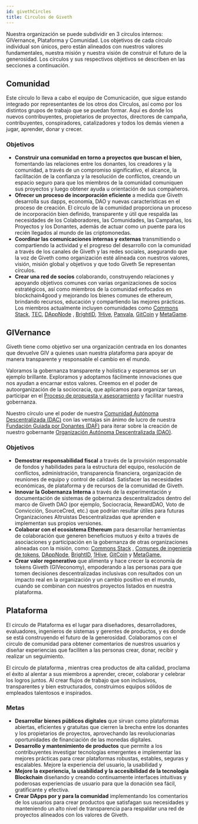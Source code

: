 ```yaml
---
id: givethCircles
title: Circulos de Giveth
---
```


Nuestra organización se puede subdividir en 3 círculos internos: GIVernance, Plataforma y Comunidad. Los objetivos de cada círculo individual son únicos, pero están alineados con nuestros valores fundamentales, nuestra misión y nuestra visión de construir el futuro de la generosidad. Los círculos y sus respectivos objetivos se describen en las secciones a continuación.

## Comunidad

Este círculo lo lleva a cabo el equipo de Comunicación, que sigue estando integrado por representantes de los otros dos Círculos, así como por los distintos grupos de trabajo que se puedan formar. Aquí es donde los nuevos contribuyentes, propietarios de proyectos, directores de campaña, contribuyentes, conspiradores, catalizadores y todos los demás vienen a jugar, aprender, donar y crecer.

### Objetivos

- **Construir una comunidad en torno a proyectos que buscan el bien,** fomentando las relaciones entre los donantes, los creadores y la comunidad, a través de un compromiso significativo, el alcance, la facilitación de la confianza y la resolución de conflictos, creando un espacio seguro para que los miembros de la comunidad comuniquen sus proyectos y luego obtener ayuda u orientación de sus compañeros.
- **Ofrecer un proceso de incorporación eficiente** a medida que Giveth desarrolla sus dapps, economía, DAO y nuevas características en el proceso de creación. El círculo de la comunidad proporciona un proceso de incorporación bien definido, transparente y útil que respalda las necesidades de los Colaboradores, las Comunidades, las Campañas, los Proyectos y los Donantes, además de actuar como un puente para los recién llegados al mundo de las criptomonedas.
- **Coordinar las comunicaciones internas y externas** transmitiendo o compartiendo la actividad y el progreso del desarrollo con la comunidad a través de los canales de Giveth y las redes sociales, asegurando que la voz de Giveth como organización esté alineada con nuestros valores, visión, misión global y objetivos y que todo Giveth Se representan círculos.
- **Crear una red de socios** colaborando, construyendo relaciones y apoyando objetivos comunes con varias organizaciones de socios estratégicos, así como miembros de la comunidad enfocados en blockchain4good y mejorando los bienes comunes de ethereum, brindando recursos, educación y compartiendo las mejores prácticas. Los miembros actualmente incluyen comunidades como [Commons Stack](https://commonsstack.org/), [TEC](https://forum.tecommons.org/), [DAppNode](https://dappnode.io/ ) , [BrightID](https://www.brightid.org/), [1Hive](https://about.1hive.org/), [Panvala](https://panvala.com/), [GitCoin](https://gitcoin.co/) y [MetaGame](https://wiki.metagame.wtf/).

## GIVernance

Giveth tiene como objetivo ser una organización centrada en los donantes que devuelve GIV a quienes usan nuestra plataforma para apoyar de manera transparente y responsable el cambio en el mundo.

Valoramos la gobernanza transparente y holística y esperamos ser un ejemplo brillante. Exploramos y adoptamos fácilmente innovaciones que nos ayudan a encarnar estos valores. Creemos en el poder de autoorganización de la sociocracia, que aplicamos para organizar tareas, participar en el [Proceso de propuesta y asesoramiento](https://forum.giveth.io/c/givernance/proposals) y facilitar nuestra gobernanza.

Nuestro círculo une el poder de nuestra [Comunidad Autónoma Descentralizada (DAC)](https://trace.giveth.io/community/giveth-dac) con las ventajas sin ánimo de lucro de nuestra [Fundación Guiada por Donantes (DAF)](https://www.sdgimpactfund.org/giveth-foundation) para iterar sobre la creación de nuestro gobernante [Organización Autónoma Descentralizada (DAO)](https://aragon.1hive.org/#/giveth/).

### Objetivos

- **Demostrar responsabilidad fiscal** a través de la provisión responsable de fondos y habilidades para la estructura del equipo, resolución de conflictos, administración, transparencia financiera, organización de reuniones de equipo y control de calidad. Satisfacer las necesidades económicas, de plataforma y de recursos de la comunidad de Giveth.
- **Innovar la Gobernanza Interna** a través de la experimentación y documentación de sistemas de gobernanza descentralizados dentro del marco de Giveth DAO (por ejemplo, Sociocracia, RewardDAO, Voto de Convicción, SourceCred, etc.) que podrían resultar útiles para futuras Organizaciones Altruistas Descentralizadas que aprenden e implementan sus propios versiones.
- **Colaborar con el ecosistema Ethereum** para desarrollar herramientas de colaboración que generen beneficios mutuos y éxito a través de asociaciones y participación en la gobernanza de otras organizaciones alineadas con la misión, como: [Commons Stack](https://commonsstack.org/) , [Comunes de ingeniería de tokens](https://forum.tecommons.org/), [DAppNode](https://dappnode.io/), [BrightID](https://www.brightid.org/), [ 1Hive](https://about.1hive.org/), [GitCoin](https://gitcoin.co/) y [MetaGame.](https://wiki.metagame.wtf/)
- **Crear valor regenerativo** que alimenta y hace crecer la economía de tokens Giveth (GIVeconomy), empoderando a las personas para que tomen decisiones descentralizadas inclusivas con resultados con un impacto real en la organización y un cambio positivo en el mundo, cuando se combinan con nuestros proyectos listados en nuestra plataforma.

## Plataforma

El circulo de Plataforma es el lugar para diseñadores, desarrolladores, evaluadores, ingenieros de sistemas y gerentes de productos, y es donde se está construyendo el futuro de la generosidad. Colaboramos con el circulo de comunidad para obtener comentarios de nuestros usuarios y diseñar experiencias que faciliten a las personas crear, donar, recibir y realizar un seguimiento.

El circulo de plataforma , mientras crea productos de alta calidad, proclama el éxito al alentar a sus miembros a aprender, crecer, colaborar y celebrar los logros juntos. Al crear flujos de trabajo que son inclusivos, transparentes y bien estructurados, construimos equipos sólidos de empleados talentosos e inspirados.

### Metas

- **Desarrollar bienes públicos digitales** que sirvan como plataformas abiertas, eficientes y gratuitas que cierren la brecha entre los donantes y los propietarios de proyectos, aprovechando las revolucionarias oportunidades de financiación de las monedas digitales.
- **Desarrollo y mantenimiento de productos** que permite a los contribuyentes investigar tecnologías emergentes e implementar las mejores prácticas para crear plataformas robustas, estables, seguras y escalables.
Mejore la experiencia del usuario, la usabilidad y
- **Mejore la experiencia, la usabilidad y la accesibilidad de la tecnología Blockchain** diseñando y creando continuamente interfaces intuitivas y poderosas experiencias de usuario para que la donación sea fácil, gratificante y efectiva.
- **Crear DApps por y para la comunidad** implementando los comentarios de los usuarios para crear productos que satisfagan sus necesidades y manteniendo un alto nivel de transparencia para respaldar una red de proyectos alineados con los valores de Giveth.